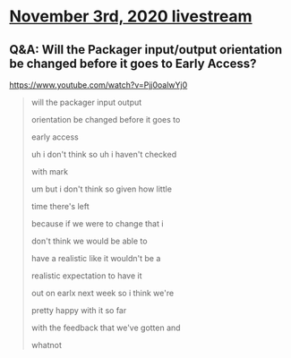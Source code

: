 # [November 3rd, 2020 livestream](../2020-11-03.md)
## Q&A: Will the Packager input/output orientation be changed before it goes to Early Access?
https://www.youtube.com/watch?v=Pjj0oalwYj0
> will the packager input output
> 
> orientation be changed before it goes to
> 
> early access
> 
> uh i don't think so uh i haven't checked
> 
> with mark
> 
> um but i don't think so given how little
> 
> time there's left
> 
> because if we were to change that i
> 
> don't think we would be able to
> 
> have a realistic like it wouldn't be a
> 
> realistic expectation to have it
> 
> out on earlx next week so i think we're
> 
> pretty happy with it so far
> 
> with the feedback that we've gotten and
> 
> whatnot
> 
